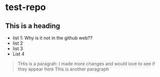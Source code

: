 # test-repo

## This is a heading
- list 1: Why is it not in the github web??
- list 2
- list 3
- List 4

> THis is a paragrah: I made more changes and would love to see if they appear here
> This is another paragraph